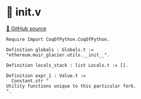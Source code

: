 # 🐓 __init__.v

[🐙 GitHub source](https://github.com/formal-land/coq-of-python/tree/main/CoqOfPython/ethereum/muir_glacier/utils/__init__.v)

```coq
Require Import CoqOfPython.CoqOfPython.

Definition globals : Globals.t := "ethereum.muir_glacier.utils.__init__".

Definition locals_stack : list Locals.t := [].

Definition expr_1 : Value.t :=
  Constant.str "
Utility functions unique to this particular fork.
".
```
